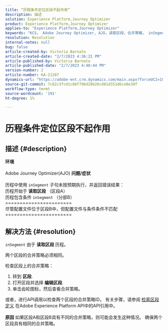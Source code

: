 ```yaml
---
title: “历程条件定位区段不起作用”
description: 描述
solution: Experience Platform,Journey Optimizer
product: Experience Platform,Journey Optimizer
applies-to: "Experience Platform,Journey Optimizer"
keywords: "KCS， Adobe Journey Optimizer, AJO，读取区段，合并策略， inSegment子句"
resolution: Resolution
internal-notes: null
bug: false
article-created-by: Victoria Barnato
article-created-date: "2/7/2023 4:36:21 PM"
article-published-by: Victoria Barnato
article-published-date: "2/7/2023 4:40:44 PM"
version-number: 2
article-number: KA-21207
dynamics-url: "https://adobe-ent.crm.dynamics.com/main.aspx?forceUCI=1&pagetype=entityrecord&etn=knowledgearticle&id=9e58c589-05a7-ed11-aad1-6045bd0065f9"
source-git-commit: 7c82c3fcd1c86f706d28b26cd81d351d6ce0e3df
workflow-type: tm+mt
source-wordcount: '191'
ht-degree: 1%

---
```


# 历程条件定位区段不起作用

## 描述 {#description}

<b>环境</b><br> <br>
Adobe Journey Optimizer(AJO)
<b>问题/症状</b><br> <br>
历程中使用 `inSegment` 子句未按预期执行，并返回错误结果：
<br>历程开始于 <b>读取区段</b> （区段A）
<br>历程包含条件 `inSegment` （分部B）
<br>=======================
<br>尽管配置文件位于区段B中，但配置文件与条件条件不匹配
<br>=======================

## 解决方法 {#resolution}


`inSegment` 由于 <b>读取区段 </b>历程。

两个区段的合并策略必须相同。

检查区段上的合并策略：

1. 转到 <b>区段</b>.
2. 打开区段并选择 <b>编辑区段</b>.
3. 单击齿轮图标，然后查看合并策略。


或者，进行API调用以检查两个区段的合并策略ID。 有关步骤，请参阅 [检索区段定义](https://developer.adobe.com/experience-platform-apis/references/segmentation/#tag/Segment-definitions/operation/retrieveSegmentDefinitionById) 在Adobe Experience Platform API中的API引用中。
<br> <br><b>原因</b>
如果区段A和区段B具有不同的合并策略，则可能会发生这种情况。 确保两个区段具有相同的合并策略。
